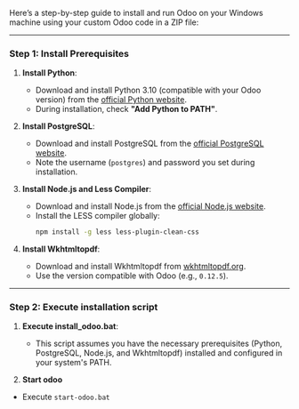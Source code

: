 Here’s a step-by-step guide to install and run Odoo on your Windows machine using your custom Odoo code in a ZIP file:

---

### Step 1: Install Prerequisites

1. **Install Python**:
   - Download and install Python 3.10 (compatible with your Odoo version) from the [official Python website](https://www.python.org/).
   - During installation, check **"Add Python to PATH"**.

2. **Install PostgreSQL**:
   - Download and install PostgreSQL from the [official PostgreSQL website](https://www.postgresql.org/).
   - Note the username (`postgres`) and password you set during installation.

3. **Install Node.js and Less Compiler**:
   - Download and install Node.js from the [official Node.js website](https://nodejs.org/).
   - Install the LESS compiler globally:
     ```bash
     npm install -g less less-plugin-clean-css
     ```

4. **Install Wkhtmltopdf**:
   - Download and install Wkhtmltopdf from [wkhtmltopdf.org](https://wkhtmltopdf.org/).
   - Use the version compatible with Odoo (e.g., `0.12.5`).

---

### Step 2: Execute installation script

1. **Execute install_odoo.bat**:
   - This script assumes you have the necessary prerequisites (Python, PostgreSQL, Node.js, and Wkhtmltopdf) installed and configured in your system's PATH.
  
2. **Start odoo**
  - Execute `start-odoo.bat`
